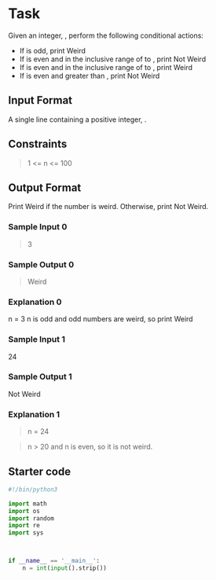 # Task
Given an integer, , perform the following conditional actions:

- If  is odd, print Weird
- If  is even and in the inclusive range of  to , print Not Weird
- If  is even and in the inclusive range of  to , print Weird
- If  is even and greater than , print Not Weird

## Input Format

A single line containing a positive integer, .

## Constraints
> 1 <= n <= 100

## Output Format

Print Weird if the number is weird. Otherwise, print Not Weird.

### Sample Input 0

> 3

### Sample Output 0
> Weird
### Explanation 0
n = 3
n  is odd and odd numbers are weird, so print Weird
### Sample Input 1
24
### Sample Output 1

Not Weird

### Explanation 1
>n = 24

> n > 20 and n is even, so it is not weird.

## Starter code

```python
#!/bin/python3

import math
import os
import random
import re
import sys



if __name__ == '__main__':
    n = int(input().strip())
```